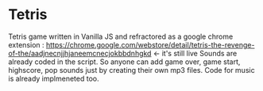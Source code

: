 # Tetris
Tetris game written in Vanilla JS and refractored as a google chrome extension : https://chrome.google.com/webstore/detail/tetris-the-revenge-of-the/aadjnecnjjhjaneemcnecjokbbdnhgkd   <- it's still live
Sounds are already coded in the script. So anyone can add game over, game start, highscore, pop sounds just by creating their own mp3 files. Code for music is already implmeneted too.
